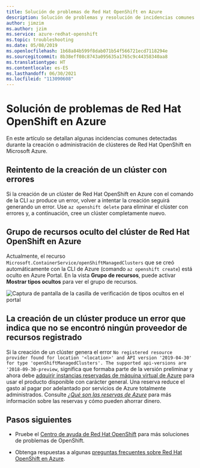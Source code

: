 ```yaml
---
title: Solución de problemas de Red Hat OpenShift en Azure
description: Solución de problemas y resolución de incidencias comunes con Red Hat OpenShift en Azure
author: jimzim
ms.author: jzim
ms.service: azure-redhat-openshift
ms.topic: troubleshooting
ms.date: 05/08/2019
ms.openlocfilehash: 1b68a84b599f8dab071b54f566721ecd7118294e
ms.sourcegitcommit: 8b38eff08c8743a095635a1765c9c44358340aa8
ms.translationtype: HT
ms.contentlocale: es-ES
ms.lasthandoff: 06/30/2021
ms.locfileid: "113090608"
---
```

# <a name="troubleshooting-for-azure-red-hat-openshift"></a>Solución de problemas de Red Hat OpenShift en Azure

En este artículo se detallan algunas incidencias comunes detectadas durante la creación o administración de clústeres de Red Hat OpenShift en Microsoft Azure.

## <a name="retrying-the-creation-of-a-failed-cluster"></a>Reintento de la creación de un clúster con errores

Si la creación de un clúster de Red Hat OpenShift en Azure con el comando de la CLI `az` produce un error, volver a intentar la creación seguirá generando un error.
Use `az openshift delete` para eliminar el clúster con errores y, a continuación, cree un clúster completamente nuevo.

## <a name="hidden-azure-red-hat-openshift-cluster-resource-group"></a>Grupo de recursos oculto del clúster de Red Hat OpenShift en Azure

Actualmente, el recurso `Microsoft.ContainerService/openShiftManagedClusters` que se creó automáticamente con la CLI de Azure (comando `az openshift create`) está oculto en Azure Portal. En la vista **Grupo de recursos**, puede activar **Mostrar tipos ocultos** para ver el grupo de recursos.

![Captura de pantalla de la casilla de verificación de tipos ocultos en el portal](./media/aro-portal-hidden-type.png)

## <a name="creating-a-cluster-results-in-error-that-no-registered-resource-provider-found"></a>La creación de un clúster produce un error que indica que no se encontró ningún proveedor de recursos registrado

Si la creación de un clúster genera el error `No registered resource provider found for location '<location>' and API version '2019-04-30' for type 'openShiftManagedClusters'. The supported api-versions are '2018-09-30-preview`, significa que formaba parte de la versión preliminar y ahora debe [adquirir instancias reservadas de máquina virtual de Azure](https://aka.ms/openshift/buy) para usar el producto disponible con carácter general. Una reserva reduce el gasto al pagar por adelantado por servicios de Azure totalmente administrados. Consulte [ *¿Qué son las reservas de Azure*](../cost-management-billing/reservations/save-compute-costs-reservations.md) para más información sobre las reservas y cómo pueden ahorrar dinero.

## <a name="next-steps"></a>Pasos siguientes

- Pruebe el [Centro de ayuda de Red Hat OpenShift](https://help.openshift.com/) para más soluciones de problemas de OpenShift.

- Obtenga respuestas a algunas [preguntas frecuentes sobre Red Hat OpenShift en Azure](openshift-faq.yml).